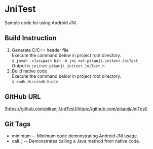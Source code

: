 JniTest
=======

Sample code for using Android JNI.

Build Instruction
-----------------

1.  Generate C/C++ header file<br>
    Execute the command below in project root directory.<br>
    `$ javah -classpath bin -d jni net.pikanji.jnitest.JniTest`<br>
    Output is `jni/net_pikanji_jnitest_JniTest.h`
2.  Build native code<br>
    Execute the command below in project root directory.<br>
    `$ <ndk_dir>/ndk-build`


GitHub URL
----------
[https://github.com/pikanji/JniTest](https://github.com/pikanji/JniTest)

Git Tags
--------
* minimum -- Minimum code demonstrating Android JNI usage.
* call_j -- Demonstrates calling a Java method from native code.
